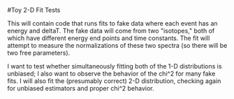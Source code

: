 #Toy 2-D Fit Tests

This will contain code that runs fits to fake data where each event has an energy and deltaT. The fake data will come from two "isotopes," both of which have different energy end points and time constants. The fit will attempt to measure the normalizations of these two spectra (so there will be two free parameters).

I want to test whether simultaneously fitting both of the 1-D distributions is unbiased; I also want to observe the behavior of the chi^2 for many fake fits. I will also fit the (presumably correct) 2-D distribution, checking again for unbiased estimators and proper chi^2 behavior. 
